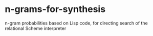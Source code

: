 # n-grams-for-synthesis
n-gram probabilities based on Lisp code, for directing search of the relational Scheme interpreter
